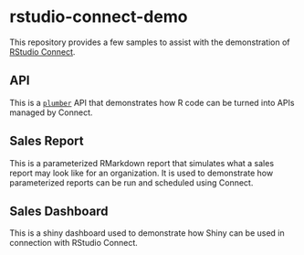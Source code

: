 # rstudio-connect-demo

This repository provides a few samples to assist with the demonstration of [RStudio Connect](https://www.rstudio.com/products/connect/).

## API
This is a [`plumber`](https://www.rplumber.io) API that demonstrates how R code can be turned into APIs managed by Connect.

## Sales Report
This is a parameterized RMarkdown report that simulates what a sales report may look like for an organization. It is used to demonstrate how parameterized reports can be run and scheduled using Connect.

## Sales Dashboard
This is a shiny dashboard used to demonstrate how Shiny can be used in connection with RStudio Connect.